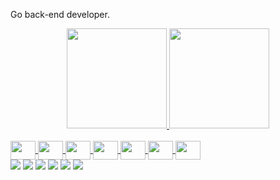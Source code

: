 Go back-end developer.
<div align="center">
  <a href="https://github.com/onlycodergod">
  <img height="160em" src="https://github-readme-stats.vercel.app/api?username=onlycodergod&show_icons=true&theme=algolia&include_all_commits=true&count_private=true"/>
  <img height="160em" src="https://github-readme-stats.vercel.app/api/top-langs/?username=onlycodergod&layout=compact&langs_count=7&theme=algolia"/>
</div>
  
<div style="display: inline_block"><br>
  <img align="center" height="30" width="40" src="https://icongr.am/devicon/go-original.svg?size=128&color=000000">
  <img align="center" height="30" width="40" src="https://icongr.am/devicon/postgresql-original-wordmark.svg?size=128&color=000000">
  <img align="center" height="30" width="40" src="https://icongr.am/devicon/docker-original.svg?size=128&color=000000">
  <img align="center" height="30" width="40" src="https://icongr.am/devicon/redis-original.svg?size=128&color=000000">
  <img align="center" height="30" width="40" src="https://icongr.am/devicon/linux-original.svg?size=128&color=000000">
  <img align="center" height="30" width="40" src="https://icongr.am/devicon/gitlab-original.svg?size=128&color=000000">
  <img align="center" height="30" width="40" src="https://www.vectorlogo.zone/logos/kubernetes/kubernetes-icon.svg?size=128&color=000000">
 
<div> 
  <a href="https://www.youtube.com/channel/UCuQ2m5d33SRYqjNyueM2cWw" target="_blank"><img src="https://img.shields.io/badge/YouTube-FF0000?style=for-the-badge&logo=youtube&logoColor=white" target="_blank"></a>
  <a href="https://www.instagram.com/orloffsozdatel" target="_blank"><img src="https://img.shields.io/badge/-Instagram-%23E4405F?style=for-the-badge&logo=instagram&logoColor=white" target="_blank"></a>
 	<a href="https://www.twitch.tv/onlycodergod" target="_blank"><img src="https://img.shields.io/badge/Twitch-9146FF?style=for-the-badge&logo=twitch&logoColor=white" target="_blank"></a>
 <a href="https://discord.gg/VHZ8H4cV" target="_blank"><img src="https://img.shields.io/badge/Discord-7289DA?style=for-the-badge&logo=discord&logoColor=white" target="_blank"></a> 
  <a href = "mailto:onlycodergod@gmail.com"><img src="https://img.shields.io/badge/-Gmail-%23333?style=for-the-badge&logo=gmail&logoColor=white" target="_blank"></a>
  <a href="https://www.linkedin.com/in/gocoding" target="_blank"><img src="https://img.shields.io/badge/-LinkedIn-%230077B5?style=for-the-badge&logo=linkedin&logoColor=white" target="_blank"></a> 
  </div>
